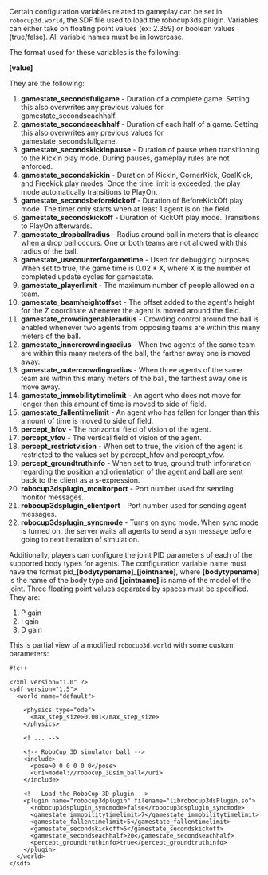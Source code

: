 Certain configuration variables related to gameplay can be set in `robocup3d.world`, the SDF file used to load the robocup3ds plugin. Variables can either take on floating point values (ex: 2.359) or boolean values (true/false). All variable names must be in lowercase. 

The format used for these variables is the following:

**<variablename>[value]</variablename>**


They are the following:  
1. **gamestate_secondsfullgame** - Duration of a complete game. Setting this also overwrites any previous values for gamestate_secondseachhalf.  
2. **gamestate_secondseachhalf** - Duration of each half of a game. Setting this also overwrites any previous values for gamestate_secondsfullgame.  
3. **gamestate_secondskickinpause** - Duration of pause when transitioning to the KickIn play mode. During pauses, gameplay rules are not enforced.  
4. **gamestate_secondskickin** - Duration of KickIn, CornerKick, GoalKick, and Freekick play modes. Once the time limit is exceeded, the play mode automatically transitions to PlayOn.  
5. **gamestate_secondsbeforekickoff** - Duration of BeforeKickOff play mode. The timer only starts when at least 1 agent is on the field.  
6. **gamestate_secondskickoff** - Duration of KickOff play mode. Transitions to PlayOn afterwards.  
7. **gamestate_dropballradius** - Radius around ball in meters that is cleared when a drop ball occurs. One or both teams are not allowed with this radius of the ball.  
8. **gamestate_usecounterforgametime** - Used for debugging purposes. When set to true, the game time is 0.02 * X, where X is the number of completed update cycles for gamestate.  
9. **gamestate_playerlimit** - The maximum number of people allowed on a team.  
10. **gamestate_beamheightoffset** - The offset added to the agent's height for the Z coordinate whenever the agent is moved around the field.  
11. **gamestate_crowdingenableradius** - Crowding control around the ball is enabled whenever two agents from opposing teams are within this many meters of the ball.  
12. **gamestate_innercrowdingradius** - When two agents of the same team are within this many meters of the ball, the farther away one is moved away.  
13. **gamestate_outercrowdingradius** - When three agents of the same team are within this many meters of the ball, the farthest away one is move away.  
14. **gamestate_immobilitytimelimit** - An agent who does not move for longer than this amount of time is moved to side of field.  
15. **gamestate_fallentimelimit** - An agent who has fallen for longer than this amount of time is moved to side of field.  
16. **percept_hfov** - The horizontal field of vision of the agent.  
17. **percept_vfov** - The vertical field of vision of the agent.  
18. **percept_restrictvision** - When set to true, the vision of the agent is restricted to the values set by percept_hfov and percept_vfov.  
19. **percept_groundtruthinfo** - When set to true, ground truth information regarding the position and orientation of the agent and ball are sent back to the client as a s-expression.  
20. **robocup3dsplugin_monitorport** - Port number used for sending monitor messages.  
21. **robocup3dsplugin_clientport** - Port number used for sending agent messages.  
22. **robocup3dsplugin_syncmode** - Turns on sync mode. When sync mode is turned on, the server waits all agents to send a syn message before going to next iteration of simulation. 
 
Additionally, players can configure the joint PID parameters of each of the supported body types for agents. The configuration variable name must have the format pid_**[bodytypename]**_**[jointname]**, where **[bodytypename]** is the name of the body type and **[jointname]** is name of the model of the joint. Three floating point values separated by spaces must be specified. They are:  
  1. P gain  
  2. I gain  
  3. D gain  

This is partial view of a modified `robocup3d.world` with some custom parameters:


```
#!c++

<?xml version="1.0" ?>
<sdf version="1.5">
  <world name="default">

    <physics type="ode">
      <max_step_size>0.001</max_step_size>
    </physics>

    <! ... -->

    <!-- RoboCup 3D simulator ball -->
    <include>
      <pose>0 0 0 0 0 0</pose>
      <uri>model://robocup_3Dsim_ball</uri>
    </include>

    <!-- Load the RoboCup 3D plugin -->
    <plugin name="robocup3dplugin" filename="librobocup3dsPlugin.so">
      <robocup3dsplugin_syncmode>false</robocup3dsplugin_syncmode>
      <gamestate_immobilitytimelimit>7</gamestate_immobilitytimelimit>
      <gamestate_fallentimelimit>5</gamestate_fallentimelimit>
      <gamestate_secondskickoff>5</gamestate_secondskickoff>
      <gamestate_secondseachhalf>20</gamestate_secondseachhalf>
      <percept_groundtruthinfo>true</percept_groundtruthinfo>
    </plugin>
  </world>
</sdf>
```